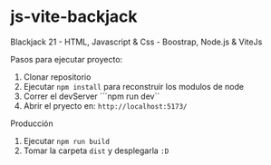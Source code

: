 # js-vite-backjack
Blackjack 21 - HTML, Javascript &amp; Css - Boostrap, Node.js &amp; ViteJs

Pasos para ejecutar proyecto:

1. Clonar repositorio 
2. Ejecutar ``npm install`` para reconstruir los modulos de node
3. Correr el devServer ```npm run dev``
4. Abrir el pryecto en: ``http://localhost:5173/``

Producción 

1. Ejecutar ``npm run build``
2. Tomar la carpeta ``dist`` y desplegarla ``:D``

